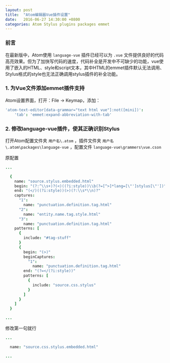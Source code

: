 ```yaml
---
layout: post
title:  "Atom编辑器Vue插件设置"
date:   2016-06-27 14:30:00 +0800
categories: Atom Stylus plugins packages emmet
---
```


### 前言

在最新版中，Atom使用 `language-vue` 插件已经可以为 `.vue` 文件提供良好的代码高亮效果。但为了加快写代码的速度，代码补全是开发中不可缺少的功能，vue使用了嵌入的HTML、style和script文本，其中HTML的emmet插件默认无法调用、Stylus格式的style也无法正确调用stylus插件的补全功能。

### 1. 为Vue文件添加emmet插件支持

Atom设置界面，打开：File -> Keymap，添加：

``` coffeescript
'atom-text-editor[data-grammar="text html vue"]:not([mini])':
    'tab': 'emmet:expand-abbreviation-with-tab'
```

### 2. 修改language-vue插件，使其正确识别Stylus

打开Atom配置文件夹 `用户名\.atom` ，插件文件夹 `用户名\.atom\packages\language-vue` ，配置文件 `language-vue\grammers\vue.cson`

原配置

``` coffeescript
...

  {
    name: "source.stylus.embedded.html"
    begin: "(?:^\\s+)?(<)((?i:style))\\b(?=[^>]*lang=[\"']stylus[\"'])"
    end: "(</)((?i:style))(>)(?:\\s*\\n)?"
    captures:
      "1":
        name: "punctuation.definition.tag.html"
      "2":
        name: "entity.name.tag.style.html"
      "3":
        name: "punctuation.definition.tag.html"
    patterns: [
      {
        include: "#tag-stuff"
      }
      {
        begin: "(>)"
        beginCaptures:
          "1":
            name: "punctuation.definition.tag.html"
        end: "(?=</(?i:style))"
        patterns: [
          {
            include: "source.css.stylus"
          }
        ]
      }
    ]
  }

...
```

修改第一句就行

``` coffeescript
...

  name: "source.css.stylus.embedded.html"

...
```
